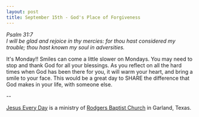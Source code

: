 ```yaml
---
layout: post
title: September 15th - God's Place of Forgiveness
---
```


_Psalm 31:7  
I will be glad and rejoice in thy mercies: for thou hast considered
my trouble; thou hast known my soul in adversities._

It's Monday!! Smiles can come a little slower on Mondays. You may
need to stop and thank God for all your blessings. As you reflect on
all the hard times when God has been there for you, it will warm your
heart, and bring a smile to your face. This would be a great day to
SHARE the difference that God makes in your life, with someone
else.

 --

<a href=http://jesuseveryday.net>Jesus Every Day</a> is a ministry of <a href=http://rodgersbaptist.net>Rodgers Baptist Church</a> in Garland, Texas.
